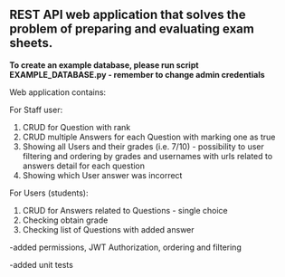 REST API web application that solves the problem of preparing and evaluating exam sheets.
-

**To create an example database, please run script EXAMPLE_DATABASE.py - remember to change admin credentials**

Web application contains:

For Staff user:
1) CRUD for Question with rank
2) CRUD multiple Answers for each Question with marking one as true 
3) Showing all Users and their grades (i.e. 7/10) - possibility to user filtering and ordering by grades and usernames with urls related to answers detail for each question
4) Showing which User answer was incorrect


For Users (students):
1) CRUD for Answers related to Questions - single choice 
2) Checking obtain grade
3) Checking list of Questions with added answer

-added permissions, JWT Authorization, ordering and filtering

-added unit tests